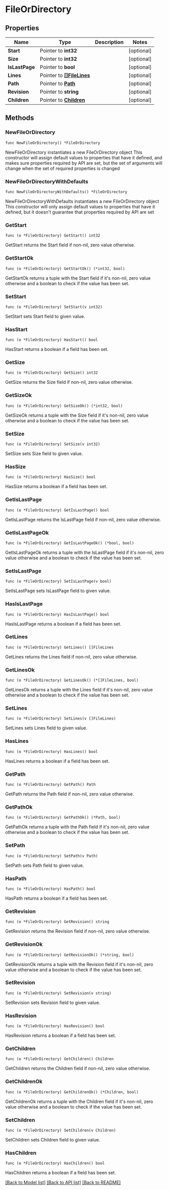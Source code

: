 # FileOrDirectory

## Properties

Name | Type | Description | Notes
------------ | ------------- | ------------- | -------------
**Start** | Pointer to **int32** |  | [optional] 
**Size** | Pointer to **int32** |  | [optional] 
**IsLastPage** | Pointer to **bool** |  | [optional] 
**Lines** | Pointer to [**[]FileLines**](file_lines.md) |  | [optional] 
**Path** | Pointer to [**Path**](path.md) |  | [optional] 
**Revision** | Pointer to **string** |  | [optional] 
**Children** | Pointer to [**Children**](children.md) |  | [optional] 

## Methods

### NewFileOrDirectory

`func NewFileOrDirectory() *FileOrDirectory`

NewFileOrDirectory instantiates a new FileOrDirectory object
This constructor will assign default values to properties that have it defined,
and makes sure properties required by API are set, but the set of arguments
will change when the set of required properties is changed

### NewFileOrDirectoryWithDefaults

`func NewFileOrDirectoryWithDefaults() *FileOrDirectory`

NewFileOrDirectoryWithDefaults instantiates a new FileOrDirectory object
This constructor will only assign default values to properties that have it defined,
but it doesn't guarantee that properties required by API are set

### GetStart

`func (o *FileOrDirectory) GetStart() int32`

GetStart returns the Start field if non-nil, zero value otherwise.

### GetStartOk

`func (o *FileOrDirectory) GetStartOk() (*int32, bool)`

GetStartOk returns a tuple with the Start field if it's non-nil, zero value otherwise
and a boolean to check if the value has been set.

### SetStart

`func (o *FileOrDirectory) SetStart(v int32)`

SetStart sets Start field to given value.

### HasStart

`func (o *FileOrDirectory) HasStart() bool`

HasStart returns a boolean if a field has been set.

### GetSize

`func (o *FileOrDirectory) GetSize() int32`

GetSize returns the Size field if non-nil, zero value otherwise.

### GetSizeOk

`func (o *FileOrDirectory) GetSizeOk() (*int32, bool)`

GetSizeOk returns a tuple with the Size field if it's non-nil, zero value otherwise
and a boolean to check if the value has been set.

### SetSize

`func (o *FileOrDirectory) SetSize(v int32)`

SetSize sets Size field to given value.

### HasSize

`func (o *FileOrDirectory) HasSize() bool`

HasSize returns a boolean if a field has been set.

### GetIsLastPage

`func (o *FileOrDirectory) GetIsLastPage() bool`

GetIsLastPage returns the IsLastPage field if non-nil, zero value otherwise.

### GetIsLastPageOk

`func (o *FileOrDirectory) GetIsLastPageOk() (*bool, bool)`

GetIsLastPageOk returns a tuple with the IsLastPage field if it's non-nil, zero value otherwise
and a boolean to check if the value has been set.

### SetIsLastPage

`func (o *FileOrDirectory) SetIsLastPage(v bool)`

SetIsLastPage sets IsLastPage field to given value.

### HasIsLastPage

`func (o *FileOrDirectory) HasIsLastPage() bool`

HasIsLastPage returns a boolean if a field has been set.

### GetLines

`func (o *FileOrDirectory) GetLines() []FileLines`

GetLines returns the Lines field if non-nil, zero value otherwise.

### GetLinesOk

`func (o *FileOrDirectory) GetLinesOk() (*[]FileLines, bool)`

GetLinesOk returns a tuple with the Lines field if it's non-nil, zero value otherwise
and a boolean to check if the value has been set.

### SetLines

`func (o *FileOrDirectory) SetLines(v []FileLines)`

SetLines sets Lines field to given value.

### HasLines

`func (o *FileOrDirectory) HasLines() bool`

HasLines returns a boolean if a field has been set.

### GetPath

`func (o *FileOrDirectory) GetPath() Path`

GetPath returns the Path field if non-nil, zero value otherwise.

### GetPathOk

`func (o *FileOrDirectory) GetPathOk() (*Path, bool)`

GetPathOk returns a tuple with the Path field if it's non-nil, zero value otherwise
and a boolean to check if the value has been set.

### SetPath

`func (o *FileOrDirectory) SetPath(v Path)`

SetPath sets Path field to given value.

### HasPath

`func (o *FileOrDirectory) HasPath() bool`

HasPath returns a boolean if a field has been set.

### GetRevision

`func (o *FileOrDirectory) GetRevision() string`

GetRevision returns the Revision field if non-nil, zero value otherwise.

### GetRevisionOk

`func (o *FileOrDirectory) GetRevisionOk() (*string, bool)`

GetRevisionOk returns a tuple with the Revision field if it's non-nil, zero value otherwise
and a boolean to check if the value has been set.

### SetRevision

`func (o *FileOrDirectory) SetRevision(v string)`

SetRevision sets Revision field to given value.

### HasRevision

`func (o *FileOrDirectory) HasRevision() bool`

HasRevision returns a boolean if a field has been set.

### GetChildren

`func (o *FileOrDirectory) GetChildren() Children`

GetChildren returns the Children field if non-nil, zero value otherwise.

### GetChildrenOk

`func (o *FileOrDirectory) GetChildrenOk() (*Children, bool)`

GetChildrenOk returns a tuple with the Children field if it's non-nil, zero value otherwise
and a boolean to check if the value has been set.

### SetChildren

`func (o *FileOrDirectory) SetChildren(v Children)`

SetChildren sets Children field to given value.

### HasChildren

`func (o *FileOrDirectory) HasChildren() bool`

HasChildren returns a boolean if a field has been set.


[[Back to Model list]](../README.md#documentation-for-models) [[Back to API list]](../README.md#documentation-for-api-endpoints) [[Back to README]](../README.md)


